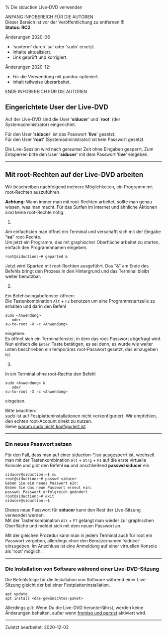 % Die siduction Live-DVD verwenden

ANFANG   INFOBEREICH FÜR DIE AUTOREN  
Dieser Bereich ist vor der Veröffentlichung zu entfernen !!!  
**Status: RC2**

Änderungen 2020-06

+ 'suxterm' durch 'su' oder 'sudo' ersetzt.
+ Inhalte aktualisiert.
+ Link geprüft und korrigiert.

Änderungen 2020-12:

+ Für die Verwendung mit pandoc optimiert.
+ Inhalt teilweise überarbeitet.

ENDE   INFOBEREICH FÜR DIE AUTOREN

## Eingerichtete User der Live-DVD

Auf der Live-DVD sind die User '**siducer**' und '**root**' (der Systemadministrator) eingerichtet.

Für den User '**siducer**' ist das Passwort '**live**' gesetzt.  
Für den User '**root**' (Systemadministrator) ist kein Passwort gesetzt.

Die Live-Session wird nach geraumer Zeit ohne Eingaben gesperrt. Zum Entsperren bitte den User '**siducer**' mit dem Passwort '**live**' eingeben.

---

## Mit root-Rechten auf der Live-DVD arbeiten

Wir beschreiben nachfolgend mehrere Möglichkeiten, ein Programm mit root-Rechten auszuführen.

<warning>**Achtung:**</warning>
<warning>Wann immer man mit root-Rechten arbeitet, sollte man genau wissen, was man macht. Für das Surfen im Internet und ähnliche Aktionen sind keine root-Rechte nötig.</warning>

1.
  Am einfachsten man öffnet ein Terminal und verschafft sich mit der Eingabe "**su**" root-Rechte.  
  Um jetzt ein Programm, das mit graphischer Oberfläche arbeitet zu starten, einfach den Programmnamen eingeben. 

  ~~~
  root@siduction:~# geparted &
  ~~~

  Jetzt wird Gparted mit root-Rechten ausgeführt. Das "&" am Ende des Befehls bringt den Prozess in den Hintergrund und das Terminal bleibt weiter benutzbar.

2.
  Ein Befehlseingabefenster öffnen:  
  Die Tastenkombination `Alt` + `F2` benutzen um eine Programmstartzeile zu erhalten und darin den Befehl

  ~~~
  sudo <Anwendung>  
     oder  
  su-to-root -X -c <Anwendung>
  ~~~

  eingeben.  
  Es öffnet sich ein Terminalfenster, in dem das root-Passwort abgefragt wird. Nun einfach die `Enter`-Taste betätigen, es sei denn, es wurde wie weiter unten beschrieben ein temporäres root-Passwort gesetzt, das einzugeben ist.

3.
  In ein Terminal ohne root-Rechte den Befehl

  ~~~
  sudo <Anwendung> &
     oder
  su-to-root -X -c <Anwendung>
  ~~~

  eingeben.  

  Bitte beachten:  
  *sudo* ist auf Festplatteninstallationen nicht vorkonfiguriert. Wir empfehlen, den echten root-Account direkt zu nutzen.  
Siehe [warum sudo nicht konfiguriert ist](term-konsole_de.md#sudo)

---

### Ein neues Passwort setzen

Für den Fall, dass man auf einer siduction-*.iso ausgesperrt ist, wechselt man mit der Tastenkombination `Alt` + `Strg` + `F1` auf die erste virtuelle Konsole und gibt den Befehl **su** und anschließend **passwd siducer** ein.

~~~
siducer@siduction:~$ su
root@siduction:~# passwd siducer
Geben Sie ein neues Passwort ein:
Geben Sie das neue Passwort erneut ein:
passwd: Passwort erfolgreich geändert
root@siduction:~# exit
siducer@siduction:~$
~~~

Dieses neue Passwort für **siducer** kann den Rest der Live-Sitzung verwendet werden.  
Mit der Tastenkombination `Alt` + `F7` gelangt man wieder zur graphischen Oberfläche und meldet sich mit dem neuen Passwort an.

Mit der gleichen Prozedur kann man in jedem Terminal auch für root ein Passwort vergeben, allerdings ohne den Benutzernamen 'siducer' einzugeben. Im Anschluss ist eine Anmeldung auf einer virtuellen Konsole als 'root' möglich.

---

### Die Installation von Software während einer Live-DVD-Sitzung

Die Befehlsfolge für die Installation von Software während einer Live-Sitzung gleicht der bei einer Festplatteninstallation.

~~~
apt update
apt install <das-gewünschtes-paket>
~~~

Allerdings gilt: Wenn Du die Live-DVD herunterfährst, werden keine Änderungen behalten, außer wenn [fromiso und persist](hd-install-opts_de.md#fromiso-persist) aktiviert wird.

---

<div id="rev">Zuletzt bearbeitet: 2020-12-02</div>
